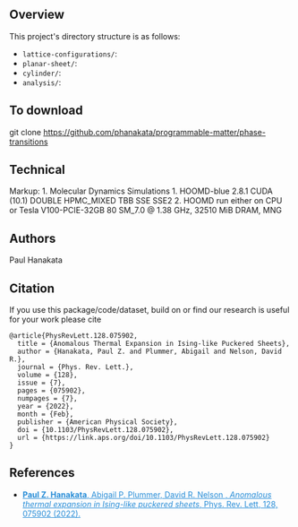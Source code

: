 ## Overview 
This project's directory structure is as follows:
* ```lattice-configurations/```:
* ```planar-sheet/```:
* ```cylinder/```:
* ```analysis/```:




## To download 
git clone https://github.com/phanakata/programmable-matter/phase-transitions

## Technical 
Markup: 1. Molecular Dynamics Simulations 
            1. HOOMD-blue 2.8.1 CUDA (10.1) DOUBLE HPMC_MIXED TBB SSE SSE2 
            2. HOOMD run either on CPU or Tesla V100-PCIE-32GB  80 SM_7.0 @ 1.38 GHz, 32510 MiB DRAM, MNG


## Authors
Paul Hanakata

## Citation

If you use this package/code/dataset, build on  or find our research is useful for your work please cite 
```
@article{PhysRevLett.128.075902,
  title = {Anomalous Thermal Expansion in Ising-like Puckered Sheets},
  author = {Hanakata, Paul Z. and Plummer, Abigail and Nelson, David R.},
  journal = {Phys. Rev. Lett.},
  volume = {128},
  issue = {7},
  pages = {075902},
  numpages = {7},
  year = {2022},
  month = {Feb},
  publisher = {American Physical Society},
  doi = {10.1103/PhysRevLett.128.075902},
  url = {https://link.aps.org/doi/10.1103/PhysRevLett.128.075902}
}
```


## References
* <a href="https://journals.aps.org/prl/abstract/10.1103/PhysRevLett.121.255304" style="color:#268cd7
"> **Paul Z. Hanakata**, Abigail P. Plummer, David R. Nelson , *Anomalous thermal expansion in Ising-like puckered sheets*, Phys. Rev. Lett, 128, 075902  (2022).</a>
